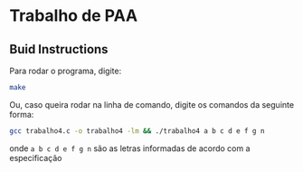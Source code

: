 # Trabalho de PAA
## Buid Instructions
Para rodar o programa, digite:
```bash
make
```
Ou, caso queira rodar na linha de comando, digite os comandos da seguinte forma:
```bash
gcc trabalho4.c -o trabalho4 -lm && ./trabalho4 a b c d e f g n
```
onde `a b c d e f g n` são as letras informadas de acordo com a especificação

